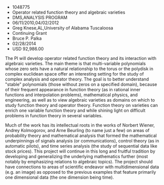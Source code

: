 
* 1048775
* Operator related function theory and algebraic varieties
* DMS,ANALYSIS PROGRAM
* 06/11/2010,04/02/2012
* Greg Knese,AL,University of Alabama Tuscaloosa
* Continuing Grant
* Bruce P. Palka
* 02/28/2014
* USD 92,986.00

The PI will develop operator related function theory and its interaction with
algebraic varieties. The main theme is that multi-variable polynomials whose
zero sets have a natural relationship to the torus or the polydisk in complex
euclidean space offer an interesting setting for the study of complex analysis
and operator theory. The goal is to better understand "stable" polynomials
(those without zeros on a specified domain), because of their frequent
appearance in function theory (as in rational inner functions and interpolation
problems), mathematical physics, and engineering, as well as to view algebraic
varieties as domains on which to study function theory and operator theory.
Function theory on varieties can enrich one variable function theory and while
shining light on difficult problems in function theory in several variables.

Much of the work has its intellectual roots in the works of Norbert Wiener,
Andrey Kolmogorov, and Arne Beurling (to name just a few) on areas of
probability theory and mathematical analysis that formed the mathematical
underpinnings of signals analysis (or communications), control theory (as in
automatic pilots), and time series analysis (the study of sequential data like
stock prices). This project will continue in this long and fruitful tradition by
developing and generalizing the underlying mathematics further (most notably by
emphasizing relations to algebraic topics). The project should have connections
to areas of scientific endeavor with multidimensional data (e.g. an image) as
opposed to the previous examples that feature primarily one dimensional data
(the one dimension being time).
